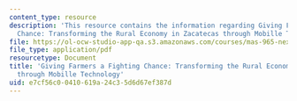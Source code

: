 ```yaml
---
content_type: resource
description: 'This resource contains the information regarding Giving Farmers a Fighting
  Chance: Transforming the Rural Economy in Zacatecas through Mobille Technology.'
file: https://ol-ocw-studio-app-qa.s3.amazonaws.com/courses/mas-965-nextlab-i-designing-mobile-technologies-for-the-next-billion-users-fall-2008/e7cf56c00410619a24c35d6d67ef387d_MITMAS_965F08_farmers_m4.pdf
file_type: application/pdf
resourcetype: Document
title: 'Giving Farmers a Fighting Chance: Transforming the Rural Economy in Zacatecas
  through Mobille Technology'
uid: e7cf56c0-0410-619a-24c3-5d6d67ef387d
---
```

